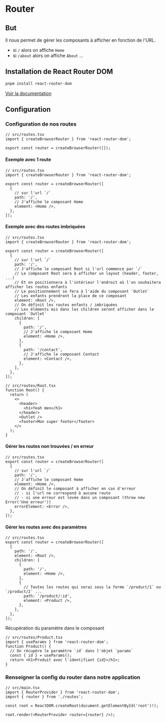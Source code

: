 # Router

## But

Il nous permet de gérer les composants à afficher en fonction de l'URL.

- si `/` alors on affiche `Home`
- si `/about` alors on affiche `About`
  ...

## Installation de React Router DOM

```bash
pnpm install react-router-dom
```

[Voir la documentation](https://reactrouter.com/en/main)

## Configuration

### Configuration de nos routes

```tsx
// src/routes.tsx
import { createBrowserRouter } from 'react-router-dom';

export const router = createBrowserRouter([]);
```

#### Exemple avec 1 route

```tsx
// src/routes.tsx
import { createBrowserRouter } from 'react-router-dom';

export const router = createBrowserRouter([
  {
    // sur l'url `/`
    path: '/',
    // J'affiche le composant Home
    element: <Home />,
  },
]);
```

#### Exemple avec des routes imbriquées

```tsx
// src/routes.tsx
import { createBrowserRouter } from 'react-router-dom';

export const router = createBrowserRouter([
  {
    // sur l'url `/`
    path: '/',
    // J'affiche le composant Root si l'url commence par `/`
    // Le composant Root sera à afficher un layout (header, footer, ...)
    // Et on positionnera à l'intérieur l'endroit où l'on souhaitera afficher les routes enfants
    // Le positionnement se fera à l'aide du composant `Outlet`
    // Les enfants prendront la place de ce composant
    element: <Root />,
    // On définit les routes enfants / imbriquées
    // Les éléments mis dans les children seront afficher dans le composant `Outlet`
    children: [
      {
        path: '/',
        // J'affiche le composant Home
        element: <Home />,
      },
      {
        path: '/contact',
        // J'affiche le composant Contact
        element: <Contact />,
      },
    ],
  },
]);
```

```tsx
// src/routes/Root.tsx
function Root() {
  return (
    <>
      <header>
        <h1>Yeah men</h1>
      </header>
      <Outlet />
      <footer>Mon super footer</footer>
    </>
  );
}
```

#### Gérer les routes non trouvées / en erreur

```tsx
// src/routes.tsx
export const router = createBrowserRouter([
  {
    // sur l'url `/`
    path: '/',
    // J'affiche le composant Home
    element: <Home />,
    // On définit le composant à afficher en cas d'erreur
    // - si l'url ne correspond à aucune route
    // - si une erreur est levée dans un composant (throw new Error('Une erreur'))
    errorElement: <Error />,
  },
]);
```

#### Gérer les routes avec des paramètres

```tsx
// src/routes.tsx
export const router = createBrowserRouter([
  {
    path: '/',
    element: <Root />,
    children: [
      {
        path: '/',
        element: <Home />,
      },
      {
        // Toutes les routes qui serai sous la forme `/product/1` ou `/product/2` ...
        path: '/product/:id',
        element: <Product />,
      },
    ],
  },
]);
```

Récupération du paramètre dans le composant

```tsx
// src/routes/Product.tsx
import { useParams } from 'react-router-dom';
function Product() {
  // On récupère le paramètre `id` dans l'objet `params`
  const { id } = useParams();
  return <h1>Produit avec l'identifiant {id}</h1>;
}
```

### Renseigner la config du router dans notre application

```tsx
// src/main.tsx
import { RouterProvider } from 'react-router-dom';
import { router } from './routes';

const root = ReactDOM.createRoot(document.getElementById('root')!);

root.render(<RouterProvider router={router} />);
```
